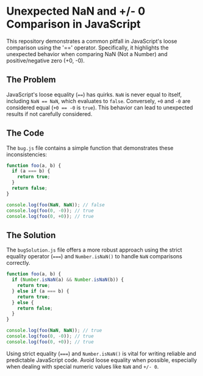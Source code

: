# Unexpected NaN and +/- 0 Comparison in JavaScript

This repository demonstrates a common pitfall in JavaScript's loose comparison using the '==' operator. Specifically, it highlights the unexpected behavior when comparing NaN (Not a Number) and positive/negative zero (+0, -0).

## The Problem

JavaScript's loose equality (`==`) has quirks.  `NaN` is never equal to itself, including `NaN == NaN`, which evaluates to `false`.  Conversely, `+0` and `-0` are considered equal (`+0 == -0` is `true`).  This behavior can lead to unexpected results if not carefully considered.

## The Code

The `bug.js` file contains a simple function that demonstrates these inconsistencies:

```javascript
function foo(a, b) {
  if (a === b) {
    return true; 
  }
  return false;
}

console.log(foo(NaN, NaN)); // false
console.log(foo(0, -0)); // true
console.log(foo(0, +0)); // true
```

## The Solution

The `bugSolution.js` file offers a more robust approach using the strict equality operator (`===`) and `Number.isNaN()` to handle `NaN` comparisons correctly.

```javascript
function foo(a, b) {
  if (Number.isNaN(a) && Number.isNaN(b)) {
    return true;
  } else if (a === b) {
    return true;
  } else {
    return false;
  }
}

console.log(foo(NaN, NaN)); // true
console.log(foo(0, -0)); // true
console.log(foo(0, +0)); // true
```

Using strict equality (`===`) and `Number.isNaN()` is vital for writing reliable and predictable JavaScript code.  Avoid loose equality when possible, especially when dealing with special numeric values like `NaN` and `+/- 0`.
